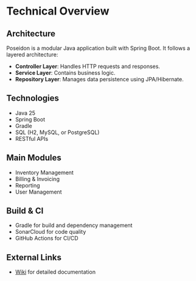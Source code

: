 # Technical Overview

## Architecture
Poseidon is a modular Java application built with Spring Boot. It follows a layered architecture:
- **Controller Layer**: Handles HTTP requests and responses.
- **Service Layer**: Contains business logic.
- **Repository Layer**: Manages data persistence using JPA/Hibernate.

## Technologies
- Java 25
- Spring Boot
- Gradle
- SQL (H2, MySQL, or PostgreSQL)
- RESTful APIs

## Main Modules
- Inventory Management
- Billing & Invoicing
- Reporting
- User Management

## Build & CI
- Gradle for build and dependency management
- SonarCloud for code quality
- GitHub Actions for CI/CD

## External Links
- [Wiki](https://github.com/surajcm/Poseidon/wiki) for detailed documentation

